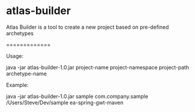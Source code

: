 atlas-builder
=============

Atlas Builder is a tool to create a new project based on pre-defined archetypes

=============

Usage:

java -jar atlas-builder-1.0.jar project-name project-namespace project-path archetype-name

Example:

java -jar atlas-builder-1.0.jar sample com.company.sample /Users/Steve/Dev/sample ea-spring-gwt-maven